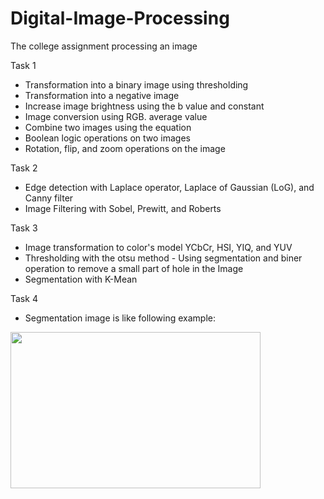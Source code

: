 # Digital-Image-Processing
The college assignment processing an image

Task 1
- Transformation into a binary image using thresholding
- Transformation into a negative image
- Increase image brightness using the b value and constant
- Image conversion using RGB. average value
- Combine two images using the equation
- Boolean logic operations on two images
- Rotation, flip, and zoom operations on the image

Task 2
- Edge detection with Laplace operator, Laplace of Gaussian (LoG), and Canny filter
- Image Filtering with Sobel, Prewitt, and Roberts

Task 3
- Image transformation to color's model YCbCr, HSI, YIQ, and YUV
- Thresholding with the otsu method - Using segmentation and biner operation to remove a small part of hole in the Image
- Segmentation with K-Mean

Task 4
- Segmentation image is like following example:
<image src="Tugas 4/cell darah.png" width="400px" height="250px">

